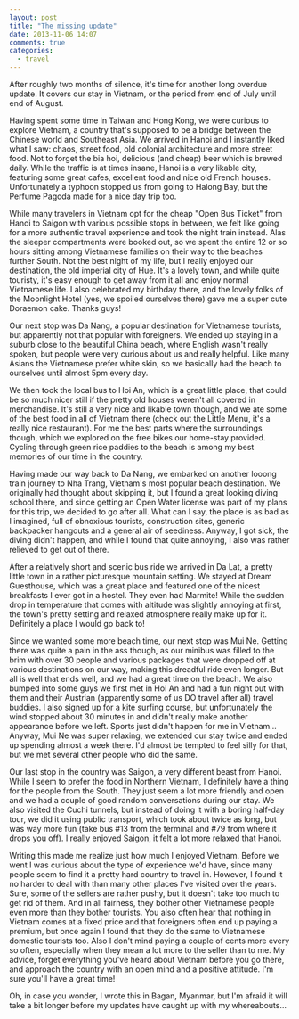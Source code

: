 ```yaml
---
layout: post
title: "The missing update"
date: 2013-11-06 14:07
comments: true
categories:
  - travel
---
```

After roughly two months of silence, it's time for another long overdue update. It covers our stay in Vietnam, or the period from end of July until end of August.

Having spent some time in Taiwan and Hong Kong, we were curious to explore Vietnam, a country that's supposed to be a bridge between the Chinese world and Southeast Asia. We arrived in Hanoi and I instantly liked what I saw: chaos, street food, old colonial architecture and more street food. Not to forget the bia hoi, delicious (and cheap) beer which is brewed daily. While the traffic is at times insane, Hanoi is a very likable city, featuring some great cafes, excellent food and nice old French houses. Unfortunately a typhoon stopped us from going to Halong Bay, but the Perfume Pagoda made for a nice day trip too.

While many travelers in Vietnam opt for the cheap "Open Bus Ticket" from Hanoi to Saigon with various possible stops in between, we felt like going for a more authentic travel experience and took the night train instead. Alas the sleeper compartments were booked out, so we spent the entire 12 or so hours sitting among Vietnamese families on their way to the beaches further South. Not the best night of my life, but I really enjoyed our destination, the old imperial city of Hue. It's a lovely town, and while quite touristy, it's easy enough to get away from it all and enjoy normal Vietnamese life. I also celebrated my birthday there, and the lovely folks of the Moonlight Hotel (yes, we spoiled ourselves there) gave me a super cute Doraemon cake. Thanks guys!

Our next stop was Da Nang, a popular destination for Vietnamese tourists, but apparently not that popular with foreigners. We ended up staying in a suburb close to the beautiful China beach, where English wasn't really spoken, but people were very curious about us and really helpful. Like many Asians the Vietnamese prefer white skin, so we basically had the beach to ourselves until almost 5pm every day.

We then took the local bus to Hoi An, which is a great little place, that could be so much nicer still if the pretty old houses weren't all covered in merchandise. It's still a very nice and likable town though, and we ate some of the best food in all of Vietnam there (check out the Little Menu, it's a really nice restaurant). For me the best parts where the surroundings though, which we explored on the free bikes our home-stay provided. Cycling through green rice paddies to the beach is among my best memories of our time in the country.

Having made our way back to Da Nang, we embarked on another looong train journey to Nha Trang, Vietnam's most popular beach destination. We originally had thought about skipping it, but I found a great looking diving school there, and since getting an Open Water license was part of my plans for this trip, we decided to go after all. What can I say, the place is as bad as I imagined, full of obnoxious tourists, construction sites, generic backpacker hangouts and a general air of seediness. Anyway, I got sick, the diving didn't happen, and while I found that quite annoying, I also was rather relieved to get out of there.

After a relatively short and scenic bus ride we arrived in Da Lat, a pretty little town in a rather picturesque mountain setting. We stayed at Dream Guesthouse, which was a great place and featured one of the nicest breakfasts I ever got in a hostel. They even had Marmite! While the sudden drop in temperature that comes with altitude was slightly annoying at first, the town's pretty setting and relaxed atmosphere really make up for it. Definitely a place I would go back to!

Since we wanted some more beach time, our next stop was Mui Ne. Getting there was quite a pain in the ass though, as our minibus was filled to the brim with over 30 people and various packages that were dropped off at various destinations on our way, making this dreadful ride even longer. But all is well that ends well, and we had a great time on the beach. We also bumped into some guys we first met in Hoi An and had a fun night out with them and their Austrian (apparently some of us DO travel after all) travel buddies. I also signed up for a kite surfing course, but unfortunately the wind stopped about 30 minutes in and didn't really make another appearance before we left. Sports just didn't happen for me in Vietnam... Anyway, Mui Ne was super relaxing, we extended our stay twice and ended up spending almost a week there. I'd almost be tempted to feel silly for that, but we met several other people who did the same.

Our last stop in the country was Saigon, a very different beast from Hanoi. While I seem to prefer the food in Northern Vietnam, I definitely have a thing for the people from the South. They just seem a lot more friendly and open and we had a couple of good random conversations during our stay. We also visited the Cuchi tunnels, but instead of doing it with a boring half-day tour, we did it using public transport, which took about twice as long, but was way more fun (take bus #13 from the terminal and #79 from where it drops you off). I really enjoyed Saigon, it felt a lot more relaxed that Hanoi.

Writing this made me realize just how much I enjoyed Vietnam. Before we went I was curious about the type of experience we'd have, since many people seem to find it a pretty hard country to travel in. However, I found it no harder to deal with than many other places I've visited over the years. Sure, some of the sellers are rather pushy, but it doesn't take too much to get rid of them. And in all fairness, they bother other Vietnamese people even more than they bother tourists. You also often hear that nothing in Vietnam comes at a fixed price and that foreigners often end up paying a premium, but once again I found that they do the same to Vietnamese domestic tourists too. Also I don't mind paying a couple of cents more every so often, especially when they mean a lot more to the seller than to me. My advice, forget everything you've heard about Vietnam before you go there, and approach the country with an open mind and a positive attitude. I'm sure you'll have a great time!

Oh, in case you wonder, I wrote this in Bagan, Myanmar, but I'm afraid it will take a bit longer before my updates have caught up with my whereabouts...
